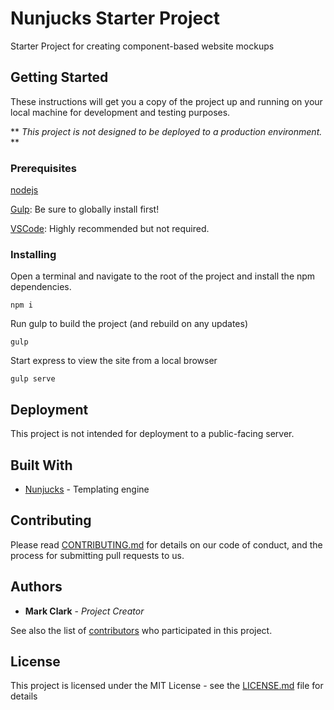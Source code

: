# Nunjucks Starter Project

Starter Project for creating component-based website mockups

## Getting Started

These instructions will get you a copy of the project up and running on your local machine for development and testing purposes.

** *This project is not designed to be deployed to a production environment.* **

### Prerequisites

[nodejs](https://nodejs.org/en/)

[Gulp](https://gulpjs.com/): Be sure to globally install first!

[VSCode](https://code.visualstudio.com/): Highly recommended but not required.

### Installing

Open a terminal and navigate to the root of the project and install the npm dependencies.

```
npm i
```

Run gulp to build the project (and rebuild on any updates)

```
gulp
```

Start express to view the site from a local browser

```
gulp serve
```

## Deployment

This project is not intended for deployment to a public-facing server.

## Built With

* [Nunjucks](https://mozilla.github.io/nunjucks/) - Templating engine

## Contributing

Please read [CONTRIBUTING.md](CONTRIBUTING.md) for details on our code of conduct, and the process for submitting pull requests to us.

## Authors

* **Mark Clark** - *Project Creator*

See also the list of [contributors](https://github.com/daerogami/NunjucksStarterProject/graphs/contributors) who participated in this project.

## License

This project is licensed under the MIT License - see the [LICENSE.md](LICENSE.md) file for details
